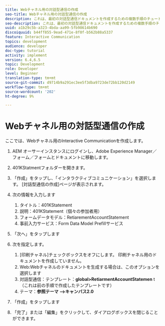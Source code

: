 ```yaml
---
title: Webチャネル用の対話型通信の作成
seo-title: Webチャネル用の対話型通信の作成
description: これは、最初の対話型通信ドキュメントを作成するための複数手順のチュートリアルの6部目です。 ここでは、Webチャネル用のInteractive Communicationを作成します。
seo-description: これは、最初の対話型通信ドキュメントを作成するための複数手順のチュートリアルの6部目です。 ここでは、Webチャネル用のInteractive Communicationを作成します。
uuid: a1b29c5b-a323-4bda-aa99-5fb98614b690
discoiquuid: b44ff855-9ead-471e-8f0f-b562b88a5337
feature: Interactive Communication
topics: development
audience: developer
doc-type: tutorial
activity: implement
version: 6.4,6.5
topic: Development
role: Developer
level: Beginner
translation-type: tm+mt
source-git-commit: d9714b9a291ec3ee5f3dba9723de72bb120d2149
workflow-type: tm+mt
source-wordcount: '202'
ht-degree: 9%

---
```



# Webチャネル用の対話型通信の作成

ここでは、Webチャネル用のInteractive Communicationを作成します。

1. AEM オーサーインスタンスにログインし、Adobe Experience Manager／フォーム／フォームとドキュメントに移動します。
1. 401KStatmentフォルダーを開きます。
1. 「作成」をタップし、「インタラクティブコミュニケーション」を選択します。 [対話型通信の作成]ページが表示されます。
1. 次の情報を入力します

   1. タイトル：401KStatement
   1. 説明：401KStatement（個々の参加者用）
   1. フォームデータモデル：RetiarementAccountStatement
   1. 事前入力サービス：Form Data Model Prefillサービス

1. 「次へ」をタップします
1. 次を指定します。

   1. [印刷チャネル]チェックボックスをオフにします。 印刷チャネル用のドキュメントを作成していません。
   1. Web:Webチャネルのドキュメントを生成する場合は、このオプションを選択します
   1. 対話型通信：テンプレート：**global>RetiarmentAccountStatemen** t（これは前の手順で作成したテンプレートです）
   1. テーマ：**参照テーマ —>キャンバス2.0**

1. 「作成」をタップします
1. 「完了」または「編集」をクリックして、ダイアログボックスを閉じることができます。

